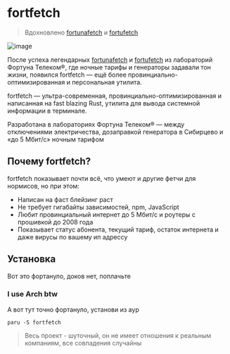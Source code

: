 # fortfetch
> Вдохновлено [fortunafetch](https://github.com/retroover/fortunafetch) и [fortufetch](https://github.com/fishcheese/fortufetch)

![image](https://github.com/user-attachments/assets/c92e280f-9e7e-4d53-b82f-61c1f3f53f69)

После успеха легендарных [fortunafetch](https://github.com/retroover/fortunafetch) и [fortufetch](https://github.com/fishcheese/fortufetch) из лабораторий Фортуна Телеком®, где ночные тарифы и генераторы задавали тон жизни, появился fortfetch — ещё более провинциально-оптимизированная и персональная утилита.

fortfetch — ультра-современная, провинциально-оптимизированная и написанная на fast blazing Rust, утилита для вывода системной информации в терминале.

Разработана в лабораториях Фортуна Телеком® — между отключениями электричества, дозаправкой генератора в Сибирцево и «до 5 Мбит/с» ночным тарифом

## Почему fortfetch?
fortfetch показывает почти всё, что умеют и другие фетчи для нормисов, но при этом:
- Написан на фаст блейзинг раст
- Не требует гигабайты зависимостей, npm, JavaScript
- Любит провинциальный интернет до 5 Мбит/с и роутеры с прошивкой до 2008 года
- Показывает статус абонента, текущий тариф, остаток интернета и даже вирусы по вашему ип адрессу

## Установка
Вот это фортануло, доков нет, поплачьте

### I use Arch btw
А вот тут точно фортануло, установи из аур
```shell
paru -S fortfetch
```

> Весь проект - шуточный, он не имеет отношения к реальным компаниям, все совпадения случайны
